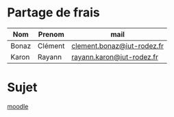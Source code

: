 # Partage de frais

| Nom | Prenom | mail |
|---|---|---|
|Bonaz|Clément|[clement.bonaz@iut-rodez.fr](clement.bonaz@iut-rodez.fr)|
|Karon|Rayann|[rayann.karon@iut-rodez.fr](rayann.karon@iut-rodez.fr)|

# Sujet
[moodle](https://cours22-23.ut-capitole.fr/pluginfile.php/1365525/mod_resource/content/1/appli%20partage%20frais%202023.pdf)